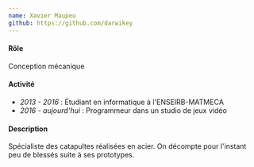 ```yaml
---
name: Xavier Maupeu 
github: https://github.com/darwikey
---
```


#### Rôle

Conception mécanique

#### Activité

- *2013 - 2016* : Étudiant en informatique à l'ENSEIRB-MATMECA
- *2016 - aujourd'hui* : Programmeur dans un studio de jeux vidéo

#### Description

Spécialiste des catapultes réalisées en acier. On décompte pour l'instant peu de blessés suite à ses prototypes.
